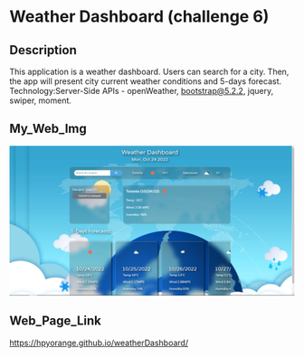 # Weather Dashboard (challenge 6)

## Description
This application is a weather dashboard. Users can search for a city. Then, the app will present city current weather conditions and 5-days forecast.
Technology:Server-Side APIs - openWeather, bootstrap@5.2.2, jquery, swiper, moment.

## My_Web_Img
![Web brief](asset/img/weather-dashboard-picture.png "Web sample")

## Web_Page_Link
https://hpyorange.github.io/weatherDashboard/